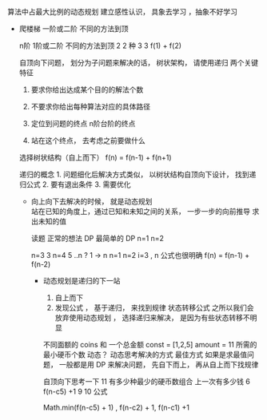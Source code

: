 算法中占最大比例的动态规划
建立感性认识， 具象去学习 ，抽象不好学习
- 爬楼梯
  一阶或二阶 不同的方法到顶

  n阶
  1阶或二阶  不同的方法到顶
  2 2 种
  3 3 f(1) + f(2)

  
  自顶向下问题， 划分为子问题来解决的话， 树状架构， 请使用递归
  两个关键特征
    1. 要求你给出达成某个目的的解法个数
    2. 不要求你给出每种算法对应的具体路径

    1. 定位到问题的终点  n阶台阶的终点
    2. 站在这个终点， 去考虑之前要做什么

    选择树状结构（自上而下）
    f(n) = f(n-1) + f(n+1)

    递归的概念
      1. 问题细化后解决方式类似， 以树状结构自顶向下设计， 找到递归公式
      2. 要有退出条件
      3. 需要优化

    - 向上向下去解决的时候， 就是动态规划  
      站在已知的角度上，通过已知和未知之间的关系， 一步一步的向前推导
      求出未知的值

      读题 正常的想法   DP  最简单的 DP
      n=1  n=2

      n=3 3
      n=4 5
      ..n ?  1 -> n
      n=1 n=2 i=3 , n  公式也很明确 f(n) = f(n-1) + f(n-2)

      - 动态规划是递归的下一站
        1. 自上而下
        2. 发现公式 ， 基于递归， 来找到规律
          状态转移公式
        之所以我们会放弃使用动态规划 ， 选择递归来解决， 是因为有些状态转移不明显


  
        不同面额的 coins 和 一个总金额
        const = [1,2,5]   amount = 11
        所需的最小硬币个数
        动态？ 动态思考解决的方式  最佳方式
        如果是求最值问题， 一般都是用 DP 来解决问题， 先自下而上， 再从自上而下找规律

        自顶向下思考一下
        11  有多少种最少的硬币数组合
        上一次有多少钱
        6  f(n-c5) +1  9 10  公式

        Math.min(f(n-c5) + 1) , f(n-c2) + 1, f(n-c1) +1
